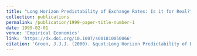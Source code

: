 ```yaml
---
title: "Long Horizon Predictability of Exchange Rates: Is it for Real?"
collection: publications
permalink: /publication/1999-paper-title-number-1
date: 1999-02-01
venue: 'Empirical Economics'
link: 'https://dx.doi.org/10.1007/s001810050066'
citation: 'Groen, J.J.J. (2000). &quot;Long Horizon Predictability of Exchange Rates: Is it for Real?&quot; <i>Empirical Economics</i>. 24, pp. 451-469.'
---
```

